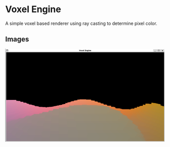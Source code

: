# Voxel Engine

A simple voxel based renderer using ray casting to determine pixel color.

## Images

![Voxel Engine Image](demo.png)

